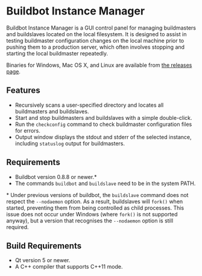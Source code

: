 Buildbot Instance Manager
=========================

Buildbot Instance Manager is a GUI control panel for managing buildmasters and buildslaves located on the local filesystem. It is designed to assist in testing buildmaster configuration changes on the local machine prior to pushing them to a production server, which often involves stopping and starting the local buildmaster repeatedly.

Binaries for Windows, Mac OS X, and Linux are available from [the releases page](https://github.com/adamrehn/buildbot-instance-manager/releases).

Features
--------

- Recursively scans a user-specified directory and locates all buildmasters and buildslaves.
- Start and stop buildmasters and buildslaves with a simple double-click.
- Run the `checkconfig` command to check buildmaster configuration files for errors.
- Output window displays the stdout and stderr of the selected instance, including `statuslog` output for buildmasters.

Requirements
------------

- Buildbot version 0.8.8 or newer.\*
- The commands `buildbot` and `buildslave` need to be in the system PATH.

\* Under previous versions of buildbot, the `buildslave` command does not respect the `--nodaemon` option. As a result, buildslaves will `fork()` when started, preventing them from being controlled as child processes. This issue does not occur under Windows (where `fork()` is not supported anyway), but a version that recognises the `--nodaemon` option is still required.

Build Requirements
------------------

- Qt version 5 or newer.
- A C++ compiler that supports C++11 mode.
